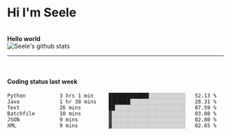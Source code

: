 <h1>Hi I'm Seele</h1>
<br>
<b> Hello world</b>
<br>
<img src="https://github-readme-stats.vercel.app/api?username=Seele0oO&show_icons=true&icon_color=0366d6&bg_color=ffffff&hide_title=true&hide=contribs&include_all_commits=true" alt="Seele's github stats"/>
<hr>
<br>
<h4>Coding status last week </h4>

<!--START_SECTION:waka-->

```text
Python           3 hrs 1 min     █████████████░░░░░░░░░░░░   52.13 %
Java             1 hr 38 mins    ███████░░░░░░░░░░░░░░░░░░   28.31 %
Text             26 mins         ██░░░░░░░░░░░░░░░░░░░░░░░   07.59 %
Batchfile        10 mins         ▓░░░░░░░░░░░░░░░░░░░░░░░░   03.08 %
JSON             9 mins          ▓░░░░░░░░░░░░░░░░░░░░░░░░   02.80 %
XML              9 mins          ▓░░░░░░░░░░░░░░░░░░░░░░░░   02.65 %
```

<!--END_SECTION:waka-->
<br>

